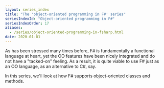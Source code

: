 ```yaml
---
layout: series_index
title: "The 'object-oriented programming in F#' series"
seriesIndexId: "Object-oriented programming in F#"
seriesIndexOrder: 17
aliases:
  - /series/object-oriented-programming-in-fsharp.html
date: 2020-01-01
---
```


As has been stressed many times before, F# is fundamentally a functional language at heart, yet the OO features have been nicely integrated and do not have a "tacked-on" feeling. As a result, it is quite viable to use F# just as an OO language, as an alternative to C#, say.

In this series, we'll look at how F# supports object-oriented classes and methods.

